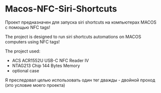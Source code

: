 # Macos-NFC-Siri-Shortcuts

Проект предназначен для запуска  siri shortcuts на компьютерах MACOS с помощью NFC tags!

The project is designed to run siri shortcuts automations on MACOS computers using NFC tags!

The project used: 
- ACS ACR1552U USB-C NFC Reader IV
- NTAG213 Chip 144 Bytes Memory
- optional case
  
Я преследовал целью использовать один тег дважды - двойной проход (это условие моего проекта)
